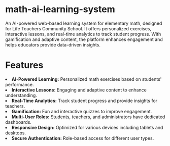 # math-ai-learning-system
An AI-powered web-based learning system for elementary math, designed for Life Touchers Community School. It offers personalized exercises, interactive lessons, and real-time analytics to track student progress. With gamification and adaptive content, the platform enhances engagement and helps educators provide data-driven insights.

# Features

<li><b>AI-Powered Learning:</b> Personalized math exercises based on students' performance.</li>
<li><b>Interactive Lessons:</b> Engaging and adaptive content to enhance understanding.</li>
<li><b>Real-Time Analytics:</b> Track student progress and provide insights for teachers.</li>
<li><b>Gamification:</b> Fun and interactive quizzes to improve engagement.</li>
<li><b>Multi-User Roles:</b> Students, teachers, and administrators have dedicated dashboards.</li>
<li><b>Responsive Design:</b> Optimized for various devices including tablets and desktops.</li>
<li><b>Secure Authentication:</b> Role-based access for different user types.</li>




